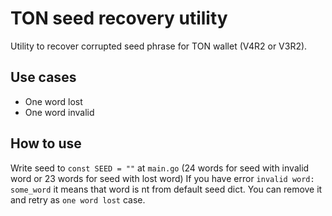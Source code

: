 # TON seed recovery utility

Utility to recover corrupted seed phrase for TON wallet (V4R2 or V3R2).

## Use cases
* One word lost
* One word invalid

## How to use
Write seed to `const SEED = ""` at `main.go` (24 words for seed with invalid word or 23 words for seed with lost word)
If you have error `invalid word: some_word` it means that word is nt from default seed dict. You can remove it and retry as `one word lost` case.
